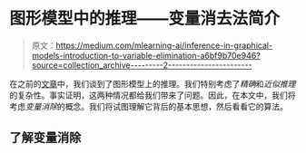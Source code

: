 # 图形模型中的推理——变量消去法简介

> 原文：<https://medium.com/mlearning-ai/inference-in-graphical-models-introduction-to-variable-elimination-a6bf9b70e946?source=collection_archive---------2----------------------->

在之前的[文章](/p/ae3f6bc1d7f6)中，我们谈到了图形模型上的推理。我们特别考虑了*精确*和*近似推理*的复杂性。事实证明，这两种情况都给我们带来了问题。因此，在本文中，我们将考虑*变量消除*的概念。我们将试图理解它背后的基本思想，然后看看它的算法。

## 了解变量消除